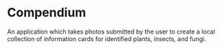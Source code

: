 # Compendium
An application which takes photos submitted by the user to create a local collection of information cards for identified plants, insects, and fungi.

